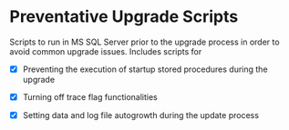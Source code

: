 # Preventative Upgrade Scripts

Scripts to run in MS SQL Server prior to the upgrade process in order to avoid common upgrade issues. Includes scripts for
- [x] Preventing the execution of startup stored procedures during the upgrade
- [x] Turning off trace flag functionalities
- [x] Setting data and log file autogrowth during the update process

